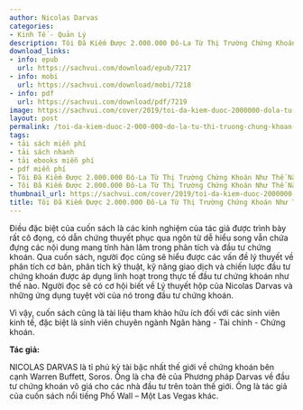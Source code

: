 ```yaml
---
author: Nicolas Darvas
categories:
- Kinh Tế - Quản Lý
description: Tôi Đã Kiếm Được 2.000.000 Đô-La Từ Thị Trường Chứng Khoán Như Thế Nào?
download_links:
- info: epub
  url: https://sachvui.com/download/epub/7217
- info: mobi
  url: https://sachvui.com/download/mobi/7218
- info: pdf
  url: https://sachvui.com/download/pdf/7219
image: https://sachvui.com/cover/2019/toi-da-kiem-duoc-2000000-dola-tu-thi-truong-chung-khoan-nhu-the-nao.jpg
layout: post
permalink: /toi-da-kiem-duoc-2-000-000-do-la-tu-thi-truong-chung-khoan-nhu-the-nao.html
tags:
- tải sách miễn phí
- tải sách nhanh
- tải ebooks miễn phí
- pdf miễn phí
- Tôi Đã Kiếm Được 2.000.000 Đô-La Từ Thị Trường Chứng Khoán Như Thế Nào? ebook
- Tôi Đã Kiếm Được 2.000.000 Đô-La Từ Thị Trường Chứng Khoán Như Thế Nào? pdf
thumbnail_url: https://sachvui.com/cover/2019/toi-da-kiem-duoc-2000000-dola-tu-thi-truong-chung-khoan-nhu-the-nao.jpg
title: Tôi Đã Kiếm Được 2.000.000 Đô-La Từ Thị Trường Chứng Khoán Như Thế Nào?
---
```


 <div class="item-desc text-justify"> <p>Điều đặc biệt của cuốn sách là các kinh nghiệm của tác giả được trình bày rất cô đọng, có dẫn chứng thuyết phục qua ngôn từ dễ hiểu song vẫn chứa đựng các nội dung mang tính hàn lâm trong phân tích và đầu tư chứng khoán. Qua cuốn sách, người đọc cũng sẽ hiểu được các vấn đề lý thuyết về phân tích cơ bản, phân tích kỹ thuật, kỹ năng giao dịch và chiến lược đầu tư chứng khoán được áp dụng linh hoạt trong thực tế đầu tư chứng khoán như thế nào. Người đọc sẽ có cơ hội biết về Lý thuyết hộp của Nicolas Darvas và những ứng dụng tuyệt vời của nó trong đầu tư chứng khoán.</p><p>Vì vậy, cuốn sách cũng là tài liệu tham khảo hữu ích đối với các sinh viên kinh tế, đặc biệt là sinh viên chuyên ngành Ngân hàng - Tài chính - Chứng khoán.</p><p><strong>Tác giả:</strong></p><p>NICOLAS DARVAS là tỉ phú kỳ tài bậc nhất thế giới về chứng khoán bên cạnh Warren Buffett, Soros. Ông là cha đẻ của Phương pháp Darvas về đầu tư chứng khoán vô giá cho các nhà đầu tư trên toàn thế giới. Ông là tác giả của cuốn sách nổi tiếng Phố Wall – Một Las Vegas khác.</p> </div>